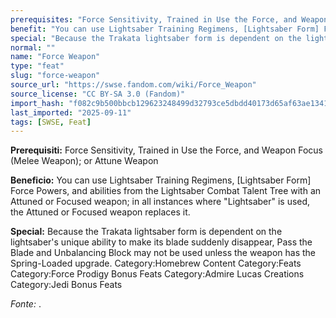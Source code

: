 ```yaml
---
prerequisites: "Force Sensitivity, Trained in Use the Force, and Weapon Focus (Melee Weapon); or Attune Weapon"
benefit: "You can use Lightsaber Training Regimens, [Lightsaber Form] Force Powers, and abilities from the Lightsaber Combat Talent Tree with an Attuned or Focused weapon; in all instances where \"Lightsaber\" is used, the Attuned or Focused weapon replaces it."
special: "Because the Trakata lightsaber form is dependent on the lightsaber's unique ability to make its blade suddenly disappear, Pass the Blade and Unbalancing Block may not be used unless the weapon has the Spring-Loaded upgrade. Category:Homebrew Content Category:Feats Category:Force Prodigy Bonus Feats Category:Admire Lucas Creations Category:Jedi Bonus Feats"
normal: ""
name: "Force Weapon"
type: "feat"
slug: "force-weapon"
source_url: "https://swse.fandom.com/wiki/Force_Weapon"
source_license: "CC BY-SA 3.0 (Fandom)"
import_hash: "f082c9b500bbcb129623248499d32793ce5dbdd40173d65af63ae13415604d87"
last_imported: "2025-09-11"
tags: [SWSE, Feat]
---
```

**Prerequisiti:** Force Sensitivity, Trained in Use the Force, and Weapon Focus (Melee Weapon); or Attune Weapon

**Beneficio:** You can use Lightsaber Training Regimens, [Lightsaber Form] Force Powers, and abilities from the Lightsaber Combat Talent Tree with an Attuned or Focused weapon; in all instances where "Lightsaber" is used, the Attuned or Focused weapon replaces it.

**Special:** Because the Trakata lightsaber form is dependent on the lightsaber's unique ability to make its blade suddenly disappear, Pass the Blade and Unbalancing Block may not be used unless the weapon has the Spring-Loaded upgrade. Category:Homebrew Content Category:Feats Category:Force Prodigy Bonus Feats Category:Admire Lucas Creations Category:Jedi Bonus Feats

*Fonte:* .